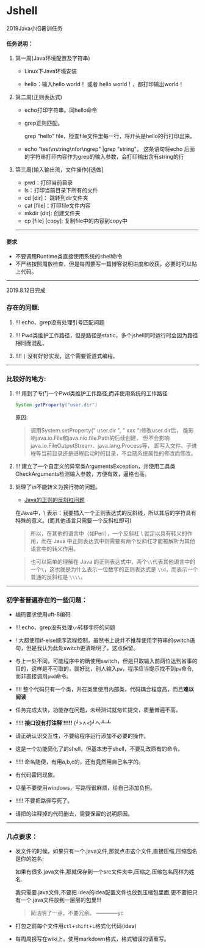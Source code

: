 # Jshell
2019Java小招暑训任务
#### 任务说明：

1. 第一周(Java环境配置及字符串)
	- Linux下Java环境安装

	- hello：输入hello world！ 或者 hello world！，都打印输出world！

2. 第二周(正则表达式)

	- echo打印字符串。同hello命令

	- grep正则匹配。

		grep “hello” file，检查file文件里每一行，将开头是hello的行打印出来。

	- echo “test\nstring\nfor\ngrep" |grep "string"。
		这条语句将echo 后面的字符串打印内容作为grep的输入参数，会打印输出含有string的行

3. 第三周(输入输出流，文件操作)[选做]

	- pwd：打印当前目录
	- ls：打印当前目录下所有的文件
	- cd [dir]： 跳转到dir文件夹
	- cat [file]：打印file文件内容
	- mkdir [dir]: 创建文件夹
	- cp [file] [copy]: 复制file中的内容到copy中
	---
#### 要求
- 不要调用Runtime类直接使用系统的shell命令
- 不严格按照周数检查，但是每周要写一篇博客说明进度和收获，必要时可以贴上代码。
---
2019.8.12日完成
### 存在的问题:

1. !!! echo、grep没有处理引号匹配问题

2. !!! Pwd类维护工作路径，但是路径是static，多个jshell同时运行时会因为路径相同而混乱。

3. !!!! `|` 没有好好实现，这个需要管道式编程。

---
### 比较好的地方:

1. !!! 用到了专门一个Pwd类维护工作路径,而非使用系统的工作路径

	```java
	System.getProperty("user.dir")
	```

	原因:

	>调用System.setProperty(" user.dir ", " xxx ")修改user.dir后，
	能影响java.io.File和java.nio.file.Path的后续创建，
	但不会影响java.io.FileOutputStream、java.lang.Process等，
	即写入文件、子进程等当前目录还是进程启动时的目录，不会随系统属性的修改而修改。

2. !!! 建立了一个自定义的异常类ArgumentsException，并使用工具类CheckArguments检测输入参数，方便有效，逼格也高。

3. 处理了\n不能转义为换行符的问题。
	- [Java的正则的反斜杠问题](https://www.runoob.com/java/java-regular-expressions.html)

	在Java中，\\ 表示：我要插入一个正则表达式的反斜线，所以其后的字符具有特殊的意义。(而其他语言只需要一个反斜杠即可)

	>所以，在其他的语言中（如Perl），一个反斜杠 \ 就足以具有转义的作用，而在 Java 中正则表达式中则需要有两个反斜杠才能被解析为其他语言中的转义作用。

	>也可以简单的理解在 Java 的正则表达式中，两个`\\`代表其他语言中的一个`\`，这也就是为什么表示一位数字的正则表达式是 `\\d`，而表示一个普通的反斜杠是 `\\\\`。
---
### 初学者普遍存在的一些问题：

- 编码要求使用uft-8编码

- !!! echo、grep没有处理`\n`转移字符的问题

- ! 大都使用if-else顺序流程控制，虽然书上说并不推荐使用字符串的switch语句，但是我认为此处switch更清晰明了，这点保留。

- 与上一处不同，可能程序中的确使用switch，但是只取输入前两位达到省事的目的，这样是不可取的，就好比，别人输入`pw`，程序应当提示找不到`pw`命令,而非直接调用`pwd`命令。

- !!!! 整个代码只有一个类，并在类里使用内部类，代码耦合程度高，而且**难以阅读**

- 任务完成太快，功能存在问题，未经测试就匆忙提交，质量普遍不高。

- !!!!! **接口没有打注释 !!!!!** (┙>∧<)┙へ┻┻

- 请正确认识交互性，不要给程序运行添加不必要的操作。

- 这是一个功能简化了的shell，但基本忠于shell，不要乱改原有的命令。

- !!!!! 命名随便，有用a,b,c的，还有竟然用自己名字的。

- 有代码雷同现象。

- 尽量不要使用windows，写路径很麻烦，给自己添加负担。

- !!!!! 不要把路径写死了。

- 请把的注释掉的代码删去，需要保留的说明原因。

---
### 几点要求：

- 发文件的时候，如果只有一个.java文件,那就点击这个文件,直接压缩,压缩包名是你的姓名;

	如果有很多.java文件,那就保存到一个src文件夹中,压缩之,压缩包名同样为姓名.
	
	我只需要.java文件,不要把.idea的idea配置文件也放到压缩包里面,更不要把只有一个.java文件放到一层层的包里!!!

	>简洁明了一点，不要冗余。
		————yc

- 打包之前每个文件用`ctl`+`shift`+`L`格式化代码(idea)

- 每周周报写在wiki上，使用markdown格式，格式错误的请重写。